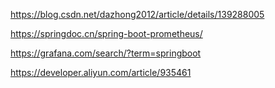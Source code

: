 https://blog.csdn.net/dazhong2012/article/details/139288005

https://springdoc.cn/spring-boot-prometheus/ 


https://grafana.com/search/?term=springboot

https://developer.aliyun.com/article/935461